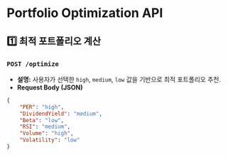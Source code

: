 # Portfolio Optimization API

## 1️⃣ 최적 포트폴리오 계산
### `POST /optimize`
- **설명:** 사용자가 선택한 `high`, `medium`, `low` 값을 기반으로 최적 포트폴리오 추천.
- **Request Body (JSON)**
```json
{
    "PER": "high",
    "DividendYield": "medium",
    "Beta": "low",
    "RSI": "medium",
    "Volume": "high",
    "Volatility": "low"
}
